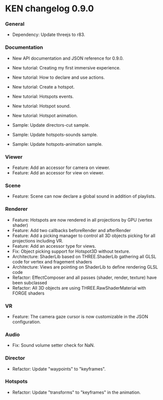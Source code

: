 # KEN changelog 0.9.0

### General

- Dependency: Update threejs to r83.

### Documentation

- New API documentation and JSON reference for 0.9.0.

- New tutorial: Creating my first immersive experience.
- New tutorial: How to declare and use actions.
- New tutorial: Create a hotspot.
- New tutorial: Hotspots events.
- New tutorial: Hotspot sound.
- New tutorial: Hotspot animation.

- Sample: Update directors-cut sample.
- Sample: Update hotspots-sounds sample.
- Sample: Update hotspots-animation sample.

### Viewer

- Feature: Add an accessor for camera on viewer.
- Feature: Add an accessor for view on viewer.

### Scene

- Feature: Scene can now declare a global sound in addition of playlists.

### Renderer

- Feature: Hotspots are now rendered in all projections by GPU (vertex shader)
- Feature: Add two callbacks beforeRender and afterRender
- Feature: Add a picking manager to control all 3D objects picking for all projections including VR.
- Feature: Add an accessor type for views.
- Fix: Object picking support for Hotspot3D without texture.
- Architecture: ShaderLib based on THREE.ShaderLib gathering all GLSL code for vertex and fragement shaders
- Architecture: Views are pointing on ShaderLib to define rendering GLSL code
- Refactor: EffectComposer and all passes (shader, render, texture) have been subclassed
- Refactor: All 3D objects are using THREE.RawShaderMaterial with FORGE shaders

### VR

- Feature: The camera gaze cursor is now customizable in the JSON configuration.

### Audio

- Fix: Sound volume setter check for NaN.

### Director

- Refactor: Update "waypoints" to "keyframes".

### Hotspots

- Refactor: Update "transforms" to "keyframes" in the animation.
